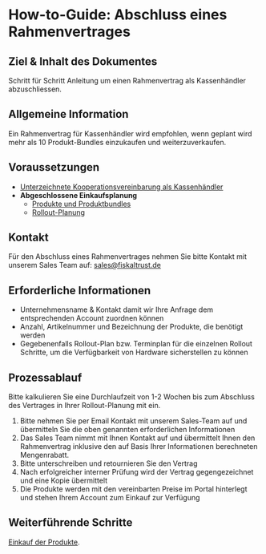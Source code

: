 # How-to-Guide: Abschluss eines Rahmenvertrages

## Ziel & Inhalt des Dokumentes

Schritt für Schritt Anleitung um einen Rahmenvertrag als Kassenhändler abzuschliessen.

## Allgemeine Information

Ein Rahmenvertrag für Kassenhändler wird empfohlen, wenn geplant wird mehr als 10 Produkt-Bundles einzukaufen und weiterzuverkaufen.

## Voraussetzungen

- [Unterzeichnete Kooperationsvereinbarung als Kassenhändler](voraussetzungen-einkauf.md)
- **Abgeschlossene Einkaufsplanung**
  - [Produkte und Produktbundles](..\01-produkte\README.md)
  - [Rollout-Planung](rollout-scenarios.md) 

## Kontakt

Für den Abschluss eines Rahmenvertrages nehmen Sie bitte Kontakt mit unserem Sales Team auf: 
sales@fiskaltrust.de

## Erforderliche Informationen

- Unternehmensname & Kontakt damit wir Ihre Anfrage dem entsprechenden Account zuordnen können
- Anzahl, Artikelnummer und Bezeichnung der Produkte, die benötigt werden
- Gegebenenfalls Rollout-Plan bzw. Terminplan für die einzelnen Rollout Schritte, um die Verfügbarkeit von Hardware sicherstellen zu können

## Prozessablauf

Bitte kalkulieren Sie eine Durchlaufzeit von 1-2 Wochen bis zum Abschluss des Vertrages in Ihrer Rollout-Planung mit ein. 

1. Bitte nehmen Sie per Email Kontakt mit unserem Sales-Team auf und übermitteln Sie die oben genannten erforderlichen Informationen
2. Das Sales Team nimmt mit Ihnen Kontakt auf und übermittelt Ihnen den Rahmenvertrag inklusive den auf Basis Ihrer Informationen berechneten Mengenrabatt.
3. Bitte unterschreiben und retournieren Sie den Vertrag
4. Nach erfolgreicher interner Prüfung wird der Vertrag gegengezeichnet und eine Kopie übermittelt
5. Die Produkte werden mit den vereinbarten Preise im Portal hinterlegt und stehen Ihrem Account zum Einkauf zur Verfügung

## Weiterführende Schritte

[Einkauf der Produkte](02-purchase.md).



